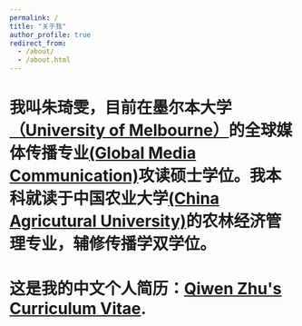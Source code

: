 ```yaml
---
permalink: /
title: "关于我"
author_profile: true
redirect_from: 
  - /about/
  - /about.html
---
```


我叫朱琦雯，目前在墨尔本大学[（University of Melbourne）](https://www.unimelb.edu.au/)的全球媒体传播专业[(Global Media Communication)](https://study.unimelb.edu.au/find/courses/graduate/master-of-global-media-communication/)攻读硕士学位。我本科就读于中国农业大学[(China Agricutural University)](https://www.cau.edu.cn/)的农林经济管理专业，辅修传播学双学位。
======
这是我的中文个人简历：[Qiwen Zhu's Curriculum Vitae](../assets/Curriculum_Vitae.pdf).
======

